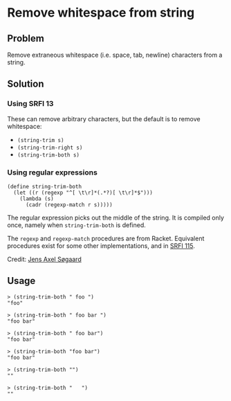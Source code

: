 # Remove whitespace from string

## Problem

Remove extraneous whitespace (i.e. space, tab, newline) characters
from a string.

## Solution

### Using SRFI 13

These can remove arbitrary characters, but the default is to remove
whitespace:

* `(string-trim s)`
* `(string-trim-right s)`
* `(string-trim-both s)`

### Using regular expressions

```
(define string-trim-both
  (let ((r (regexp "^[ \t\r]*(.*?)[ \t\r]*$")))
    (lambda (s)
      (cadr (regexp-match r s)))))
```

The regular expression picks out the middle of the string. It is
compiled only once, namely when `string-trim-both` is defined.

The `regexp` and `regexp-match` procedures are from Racket. Equivalent
procedures exist for some other implementations, and in
[SRFI 115](https://srfi.schemers.org/srfi-115/srfi-115.html).

Credit: [Jens Axel Søgaard](http://scheme.dk/)

## Usage

```
> (string-trim-both " foo ")
"foo"
```

```
> (string-trim-both " foo bar ")
"foo bar"
```

```
> (string-trim-both " foo bar")
"foo bar"
```

```
> (string-trim-both "foo bar")
"foo bar"
```

```
> (string-trim-both "")
""
```

```
> (string-trim-both "   ")
""
```
